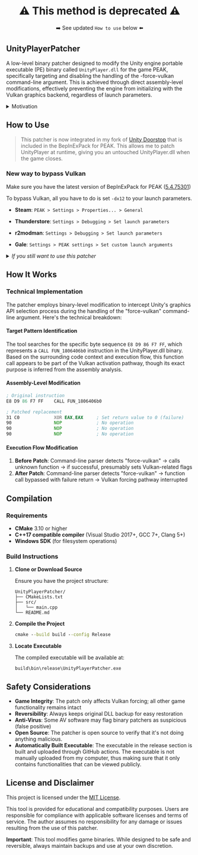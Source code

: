 <h1 align="center">⚠️ This method is deprecated ⚠️</h1>
<p align="center">➡️ See updated <code>How to use</code> below ⬅️</p>

## UnityPlayerPatcher

A low-level binary patcher designed to modify the Unity engine portable executable (PE) binary called `UnityPlayer.dll` for the game PEAK, specifically targeting and disabling the handling of the -force-vulkan command-line argument. This is achieved through direct assembly-level modifications, effectively preventing the engine from initializing with the Vulkan graphics backend, regardless of launch parameters.

<details>
   <Summary>Motivation</Summary>
   PEAK's current Steam launch configuration includes `force-vulkan` as its default launch option. As a result, launching the game directly (outside of Steam) will always apply the `force-vulkan` parameter. This forced Vulkan mode can cause compatibility issues, including preventing certain mods from working entirely. UnityPlayerPatcher addresses this issue by bypassing the forced Vulkan activation, allowing users to run the game and their mods without restriction.
</details>



## How to Use
> This patcher is now integrated in my fork of [Unity Doorstop](https://github.com/CyR1en/UnityDoorstop-PEAK) that is included in the BepInExPack for PEAK. This allows me to patch UnityPlayer at runtime, giving you an untouched UnityPlayer.dll when the game closes.

### New way to bypass Vulkan
Make sure you have the latest version of BepInExPack for PEAK ([5.4.75301](https://thunderstore.io/c/peak/p/BepInEx/BepInExPack_PEAK/))

To bypass Vulkan, all you have to do is set `-dx12` to your launch parameters.

- **Steam**: `PEAK > Settings > Properties... > General`

- **Thunderstore**: `Settings > Debugging > Set launch parameters`

- **r2modman**: `Settings > Debugging > Set launch parameters`

- **Gale**: `Settings > PEAK settings > Set custom launch arguments`


<details>
   <summary><i>If you still want to use this patcher</i></summary>
   
1. **Download the Patcher**

   Link: [https://github.com/CyR1en/UnityPlayerPatcher/releases/download/0.1.1/UnityPlayerPatcher.exe](https://github.com/CyR1en/UnityPlayerPatcher/releases/download/0.1.1/UnityPlayerPatcher.exe)

2. **Locate Your Game Directory**

    Navigate to your PEAK installation folder where `UnityPlayer.dll` is located. This is typically:
    
    ```
    [Steam Directory]\steamapps\common\PEAK\
    ```

3. **Place the Patcher**

    Copy `UnityPlayerPatcher.exe` into the same directory as `UnityPlayer.dll`.
   
4. **Run the Patcher**
    
    Double-click `UnityPlayerPatcher.exe` or execute the command in the same directory:
    
    ```cmd
    ./UnityPlayerPatcher.exe
    ```

5. **Expected Output**

    ```
   ============================================
   UnityPlayer Vulkan Bypass
   By CyR1en
   ============================================
   [+] Backed up original DLL as: UnityPlayer_Original.dll
   [*] Searching for pattern: E8 D9 86 F7 FF
   [*] Located CALL instruction at offset: 0x6c73d2
   [+] Patched E8 D9 86 F7 FF -> 31 C0 90 90 90 (XOR EAX,EAX; NOP; NOP; NOP)
   [*] Bytes at offset 0x6c73d2: 31 C0 90 90 90
   [*] Vulkan bypass patch applied successfully to: UnityPlayer.dll
   
   Press any key to exit...
    ```

### Restoring Original Functionality


1. Delete the patched `UnityPlayer.dll`
2. Rename `UnityPlayer_Original.dll` back to `UnityPlayer.dll`
</details>


## How It Works

### Technical Implementation

The patcher employs binary-level modification to intercept Unity's graphics API selection process during the handling of the "force-vulkan" command-line argument. Here's the technical breakdown:

#### Target Pattern Identification

The tool searches for the specific byte sequence `E8 D9 86 F7 FF`, which represents a `CALL FUN_1806406b0` instruction in the UnityPlayer.dll binary. Based on the surrounding code context and execution flow, this function call appears to be part of the Vulkan activation pathway, though its exact purpose is inferred from the assembly analysis.

#### Assembly-Level Modification

```asm
; Original instruction
E8 D9 86 F7 FF    CALL FUN_1806406b0

; Patched replacement  
31 C0             XOR EAX,EAX     ; Set return value to 0 (failure)
90                NOP             ; No operation
90                NOP             ; No operation  
90                NOP             ; No operation
```


#### Execution Flow Modification

1. **Before Patch**: Command-line parser detects "force-vulkan" → calls unknown function → if successful, presumably sets Vulkan-related flags
2. **After Patch**: Command-line parser detects "force-vulkan" → function call bypassed with failure return → Vulkan forcing pathway interrupted

## Compilation

### Requirements

- **CMake** 3.10 or higher
- **C++17 compatible compiler** (Visual Studio 2017+, GCC 7+, Clang 5+)
- **Windows SDK** (for filesystem operations)


### Build Instructions

1. **Clone or Download Source**

    Ensure you have the project structure:
    
    ```
    UnityPlayerPatcher/
    ├── CMakeLists.txt
    ├── src/
    │   └── main.cpp
    └── README.md
    ```

2. **Compile the Project**

    ```cmd
    cmake --build build --config Release
    ```

3. **Locate Executable**

    The compiled executable will be available at:
    
    ```
    build\bin\release\UnityPlayerPatcher.exe
    ```

## Safety Considerations

- **Game Integrity**: The patch only affects Vulkan forcing; all other game functionality remains intact
- **Reversibility**: Always keeps original DLL backup for easy restoration
- **Anti-Virus**: Some AV software may flag binary patchers as suspicious (false positive)
- **Open Source**: The patcher is open source to verify that it's not doing anything malicious.
- **Automatically Built Executable**: The executable in the release section is built and uploaded through GitHub actions. The executable is not manually uploaded from my computer, thus making sure that it only contains functionalities that can be viewed publicly.

## License and Disclaimer

This project is licensed under the [MIT License](./LICENSE).

This tool is provided for educational and compatibility purposes. Users are responsible for compliance with applicable software licenses and terms of service. The author assumes no responsibility for any damage or issues resulting from the use of this patcher.

**Important**: This tool modifies game binaries. While designed to be safe and reversible, always maintain backups and use at your own discretion.
